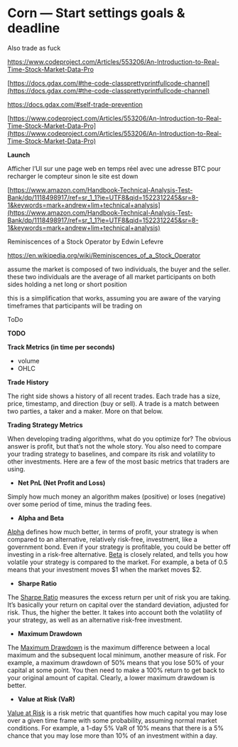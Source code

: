Corn — Start settings goals & deadline
===

Also trade as fuck

https://www.codeproject.com/Articles/553206/An-Introduction-to-Real-Time-Stock-Market-Data-Pro

[https://docs.gdax.com/#the-code-classprettyprintfullcode-channel](https://docs.gdax.com/#the-code-classprettyprintfullcode-channel)

https://docs.gdax.com/#self-trade-prevention

[https://www.codeproject.com/Articles/553206/An-Introduction-to-Real-Time-Stock-Market-Data-Pro](https://www.codeproject.com/Articles/553206/An-Introduction-to-Real-Time-Stock-Market-Data-Pro)

**Launch**

Afficher l’UI sur une page web en temps réel avec une adresse BTC pour recharger le compteur sinon le site est down

[https://www.amazon.com/Handbook-Technical-Analysis-Test-Bank/dp/1118498917/ref=sr_1_1?ie=UTF8&qid=1522312245&sr=8-1&keywords=mark+andrew+lim+technical+analysis](https://www.amazon.com/Handbook-Technical-Analysis-Test-Bank/dp/1118498917/ref=sr_1_1?ie=UTF8&qid=1522312245&sr=8-1&keywords=mark+andrew+lim+technical+analysis)

Reminiscences of a Stock Operator by Edwin Lefevre

https://en.wikipedia.org/wiki/Reminiscences_of_a_Stock_Operator

assume the market is composed of two individuals, the buyer and the seller. these two individuals are the average of all market participants on both sides holding a net long or short position

this is a simplification that works, assuming you are aware of the varying timeframes that participants will be trading on

ToDo

**TODO**

**Track Metrics (in time per seconds)**

- volume
- OHLC

**Trade History**

The right side shows a history of all recent trades. Each trade has a size, price, timestamp, and direction (buy or sell). A trade is a match between two parties, a taker and a maker. More on that below.

**Trading Strategy Metrics**

When developing trading algorithms, what do you optimize for? The obvious answer is profit, but that’s not the whole story. You also need to compare your trading strategy to baselines, and compare its risk and volatility to other investments. Here are a few of the most basic metrics that traders are using.

- **Net PnL (Net Profit and Loss)**

Simply how much money an algorithm makes (positive) or loses (negative) over some period of time, minus the trading fees.

- **Alpha and Beta**

[Alpha](https://en.wikipedia.org/wiki/Alpha_(finance)) defines how much better, in terms of profit, your strategy is when compared to an alternative, relatively risk-free, investment, like a government bond. Even if your strategy is profitable, you could be better off investing in a risk-free alternative. [Beta](https://en.wikipedia.org/wiki/Beta_(finance)) is closely related, and tells you how volatile your strategy is compared to the market. For example, a beta of 0.5 means that your investment moves $1 when the market moves $2.

- **Sharpe Ratio**

The [Sharpe Ratio](https://en.wikipedia.org/wiki/Sharpe_ratio#Use_in_finance) measures the excess return per unit of risk you are taking. It’s basically your return on capital over the standard deviation, adjusted for risk. Thus, the higher the better. It takes into account both the volatility of your strategy, as well as an alternative risk-free investment.

- **Maximum Drawdown**

The [Maximum Drawdown](https://en.wikipedia.org/wiki/Drawdown_(economics)) is the maximum difference between a local maximum and the subsequent local minimum, another measure of risk. For example, a maximum drawdown of 50% means that you lose 50% of your capital at some point. You then need to make a 100% return to get back to your original amount of capital. Clearly, a lower maximum drawdown is better.

- **Value at Risk (VaR)**

[Value at Risk](https://en.wikipedia.org/wiki/Value_at_risk) is a risk metric that quantifies how much capital you may lose over a given time frame with some probability, assuming normal market conditions. For example, a 1-day 5% VaR of 10% means that there is a 5% chance that you may lose more than 10% of an investment within a day.

[](https://www.notion.so/8a01cea0057c4ab698fa9cd12aaa41e6#b65a40b193e844e1bb5414beac86ec31)

[](https://www.notion.so/8a01cea0057c4ab698fa9cd12aaa41e6#4e5acb09cc174c7fafab89718ee7ec6e)

[](https://www.notion.so/8a01cea0057c4ab698fa9cd12aaa41e6#9fbff6829d74447eac77b04ab171ae63)

[](https://www.notion.so/8a01cea0057c4ab698fa9cd12aaa41e6#419b84ae69424fd688f10fd06fdf7ee8)

[](https://www.notion.so/8a01cea0057c4ab698fa9cd12aaa41e6#b3760dd536844f5abeda2e90a1f9de78)

[](https://www.notion.so/8a01cea0057c4ab698fa9cd12aaa41e6#1c1fc866d6d24a139d30b6e554a004e4)